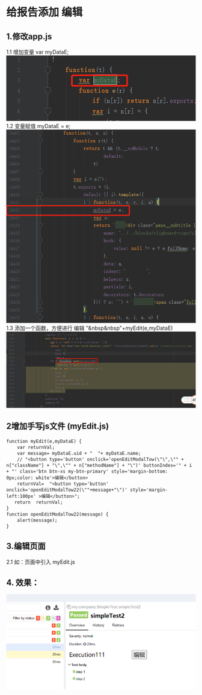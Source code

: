 # 给报告添加 编辑 
## 1.修改app.js
  1.1 增加变量 var myDataE;  
![增加变量](https://github.com/kaitianpidi/allsureReport/blob/gh-pages/reportEdit/appjs%E5%A2%9E%E5%8A%A0%E5%8F%98%E9%87%8F.png?raw=true)  
 1.2 变量赋值 myDataE = e;
 ![变量赋值](https://github.com/kaitianpidi/allsureReport/blob/gh-pages/reportEdit/%E7%BB%99%E5%8F%98%E9%87%8F%E8%B5%8B%E5%80%BC.png?raw=true)  
 1.3 添加一个函数，方便进行 编辑   "&nbsp&nbsp"+myEdit(e,myDataE)
  ![编辑函数](https://github.com/kaitianpidi/allsureReport/blob/gh-pages/reportEdit/%E6%B7%BB%E5%8A%A0%E7%BC%96%E8%BE%91%E6%8C%89%E9%92%AE.png?raw=true)  


## 2增加手写js文件 (myEdit.js)  

```
function myEdit(e,myDataE) {
    var returnVal;
    var message= myDataE.uid + "  "+ myDataE.name;
    // "<button type='button' onclick='openEditModalTow(\"\",\"" + n["className"] + "\",\"" + n["methodName"] + "\")' buttonIndex='" + i + "' class='btn btn-xs my-btn-primary' style='margin-bottom: 0px;color: white'>编辑</button>
    returnVal=  "<button type='button' onclick='openEditModalTow22(\""+message+"\")' style='margin-left:100px' >编辑</button>";
   return  returnVal;
}
function openEditModalTow22(message) {
    alert(message);
}
```  
## 3.编辑页面  
2.1 如：页面中引入 myEdit.js  
  <script src="/lib/allure2/myEdit.js"></script>

 ## 4. 效果： 
 
   ![编辑函数](https://github.com/kaitianpidi/allsureReport/blob/gh-pages/reportEdit/edit.png?raw=true)  
